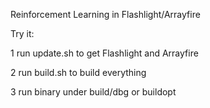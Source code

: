 
Reinforcement Learning in Flashlight/Arrayfire

Try it:

1 run update.sh to get Flashlight and Arrayfire

2 run build.sh to build everything

3 run binary under build/dbg or buildopt
